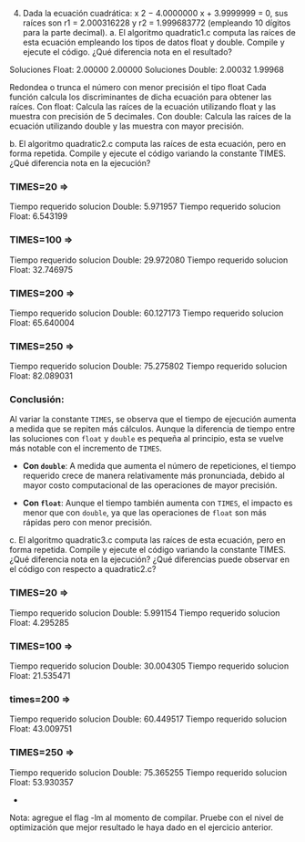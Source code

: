 4. Dada la ecuación cuadrática: x
2 − 4.0000000 x + 3.9999999 = 0, sus raíces son r1 = 2.000316228 y r2 =
1.999683772 (empleando 10 dígitos para la parte decimal).
a. El algoritmo quadratic1.c computa las raíces de esta ecuación empleando los tipos de datos
float y double. Compile y ejecute el código. ¿Qué diferencia nota en el resultado?

Soluciones Float: 2.00000       2.00000
Soluciones Double: 2.00032      1.99968

Redondea o trunca el número con menor precisión el tipo float
Cada función calcula los discriminantes de dicha ecuación para obtener las raíces.
Con float: Calcula las raíces de la ecuación utilizando float y las muestra con precisión de 5 decimales.
Con double: Calcula las raíces de la ecuación utilizando double y las muestra con mayor precisión. 

b. El algoritmo quadratic2.c computa las raíces de esta ecuación, pero en forma repetida. Compile
y ejecute el código variando la constante TIMES. ¿Qué diferencia nota en la ejecución?

### TIMES=20 =>
Tiempo requerido solucion Double: 5.971957
Tiempo requerido solucion Float: 6.543199
### TIMES=100 =>
Tiempo requerido solucion Double: 29.972080
Tiempo requerido solucion Float: 32.746975

### TIMES=200 =>
Tiempo requerido solucion Double: 60.127173
Tiempo requerido solucion Float: 65.640004

### TIMES=250 =>
Tiempo requerido solucion Double: 75.275802
Tiempo requerido solucion Float: 82.089031
### Conclusión:

Al variar la constante `TIMES`, se observa que el tiempo de ejecución aumenta a medida que se repiten más cálculos. Aunque la diferencia de tiempo entre las soluciones con `float` y `double` es pequeña al principio, esta se vuelve más notable con el incremento de `TIMES`.

- **Con `double`**: A medida que aumenta el número de repeticiones, el tiempo requerido crece de manera relativamente más pronunciada, debido al mayor costo computacional de las operaciones de mayor precisión.
  
- **Con `float`**: Aunque el tiempo también aumenta con `TIMES`, el impacto es menor que con `double`, ya que las operaciones de `float` son más rápidas pero con menor precisión.


c. El algoritmo quadratic3.c computa las raíces de esta ecuación, pero en forma repetida. Compile
y ejecute el código variando la constante TIMES. ¿Qué diferencia nota en la ejecución? ¿Qué
diferencias puede observar en el código con respecto a quadratic2.c?

### TIMES=20 =>
Tiempo requerido solucion Double: 5.991154
Tiempo requerido solucion Float: 4.295285
### TIMES=100 =>
Tiempo requerido solucion Double: 30.004305
Tiempo requerido solucion Float: 21.535471
### times=200 =>
Tiempo requerido solucion Double: 60.449517
Tiempo requerido solucion Float: 43.009751
### TIMES=250 =>
Tiempo requerido solucion Double: 75.365255
Tiempo requerido solucion Float: 53.930357


-
Nota: agregue el flag -lm al momento de compilar. Pruebe con el nivel de optimización que mejor resultado le haya dado en el ejercicio anterior.


